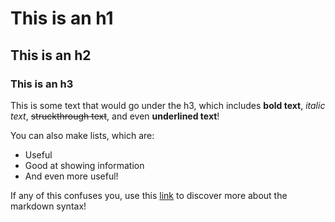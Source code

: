 # This is an h1

## This is an h2

### This is an h3
This is some text that would go under the h3, which includes **bold text**, *italic text*, ~~struckthrough text~~, and even __underlined text__!

You can also make lists, which are:
- Useful
- Good at showing information
- And even more useful!

If any of this confuses you, use this [link](https://www.markdownguide.org/basic-syntax/) to discover more about the markdown syntax!
